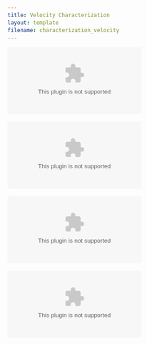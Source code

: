 ```yaml
---
title: Velocity Characterization
layout: template
filename: characterization_velocity
--- 
```


![velocityMotorInputSequence](./images/velocity/velocityMotorInputSequence.eps)

![velocityPosition](./images/velocity/velocityPosition.eps)

![motorVelocity_fingerVelocity](./images/velocity/motorVelocity_fingerVelocity.eps)

![jacobian](./images/velocity/jacobian.eps)